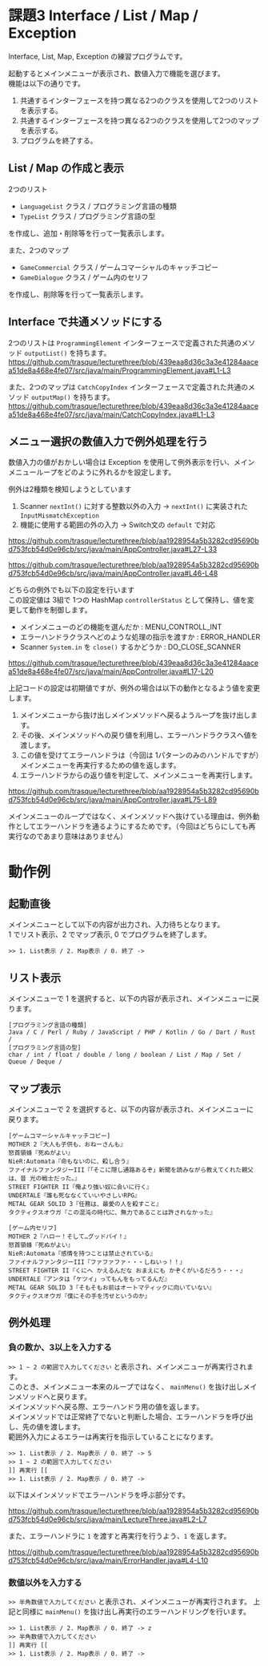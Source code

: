 # 課題3 Interface / List / Map / Exception

Interface, List, Map, Exception の練習プログラムです。

起動するとメインメニューが表示され、数値入力で機能を選びます。  
機能は以下の通りです。  

1. 共通するインターフェースを持つ異なる2つのクラスを使用して2つのリストを表示する。  
2. 共通するインターフェースを持つ異なる2つのクラスを使用して2つのマップを表示する。
3. プログラムを終了する。

## List / Map の作成と表示

2つのリスト

- `LanguageList` クラス / プログラミング言語の種類
- `TypeList` クラス / プログラミング言語の型  

を作成し、追加・削除等を行って一覧表示します。

また、2つのマップ

- `GameCommercial` クラス / ゲームコマーシャルのキャッチコピー
- `GameDialogue` クラス / ゲーム内のセリフ

を作成し、削除等を行って一覧表示します。

## Interface で共通メソッドにする

2つのリストは `ProgrammingElement` インターフェースで定義された共通のメソッド `outputList()` を持ちます。  
https://github.com/trasque/lecturethree/blob/439eaa8d36c3a3e41284aacea51de8a468e4fe07/src/java/main/ProgrammingElement.java#L1-L3

また、2つのマップは `CatchCopyIndex` インターフェースで定義された共通のメソッド `outputMap()` を持ちます。  
https://github.com/trasque/lecturethree/blob/439eaa8d36c3a3e41284aacea51de8a468e4fe07/src/java/main/CatchCopyIndex.java#L1-L3

## メニュー選択の数値入力で例外処理を行う

数値入力の値がおかしい場合は Exception を使用して例外表示を行い、メインメニューループをどのように外れるかを設定します。  

例外は2種類を検知しようとしています  
1. Scanner `nextInt()` に対する整数以外の入力 -> `nextInt()` に実装された `InputMismatchException`
2. 機能に使用する範囲の外の入力 -> Switch文の `default` で対応

https://github.com/trasque/lecturethree/blob/aa1928954a5b3282cd95690bd753fcb54d0e96cb/src/java/main/AppController.java#L27-L33

https://github.com/trasque/lecturethree/blob/aa1928954a5b3282cd95690bd753fcb54d0e96cb/src/java/main/AppController.java#L46-L48

どちらの例外でも以下の設定を行います  
この設定値は 3組で 1つの HashMap `controllerStatus` として保持し、値を変更して動作を制御します。
- メインメニューのどの機能を選んだか : MENU_CONTROLL_INT
- エラーハンドラクラスへどのような処理の指示を渡すか : ERROR_HANDLER
- Scanner `System.in` を `close()` するかどうか : DO_CLOSE_SCANNER

https://github.com/trasque/lecturethree/blob/439eaa8d36c3a3e41284aacea51de8a468e4fe07/src/java/main/AppController.java#L17-L20

上記コードの設定は初期値ですが、例外の場合は以下の動作となるよう値を変更します。  
1. メインメニューから抜け出しメインメソッドへ戻るようループを抜け出します。  
2. その後、メインメソッドへの戻り値を利用し、エラーハンドラクラスへ値を渡します。  
3. この値を受けてエラーハンドラは（今回は 1パターンのみのハンドルですが）メインメニューを再実行するための値を返します。
4. エラーハンドラからの返り値を判定して、メインメニューを再実行します。

https://github.com/trasque/lecturethree/blob/aa1928954a5b3282cd95690bd753fcb54d0e96cb/src/java/main/AppController.java#L75-L89

メインメニューのループではなく、メインメソッドへ抜けている理由は、例外動作としてエラーハンドラを通るようにするためです。（今回はどちらにしても再実行なのであまり意味はありません）

# 動作例

## 起動直後

メインメニューとして以下の内容が出力され、入力待ちとなります。  
1 でリスト表示、2 でマップ表示, 0 でプログラムを終了します。  

```
>> 1. List表示 / 2. Map表示 / 0. 終了 -> 
```

## リスト表示

メインメニューで 1 を選択すると、以下の内容が表示され、メインメニューに戻ります。

```
[プログラミング言語の種類]
Java / C / Perl / Ruby / JavaScript / PHP / Kotlin / Go / Dart / Rust / 
[プログラミング言語の型]
char / int / float / double / long / boolean / List / Map / Set / Queue / Deque / 
```

## マップ表示

メインメニューで 2 を選択すると、以下の内容が表示され、メインメニューに戻ります。

```
[ゲームコマーシャルキャッチコピー]
MOTHER 2『大人も子供も、おねーさんも』
怒首領蜂『死ぬがよい』
NieR:Automata『命もないのに、殺し合う』
ファイナルファンタジーIII『「そこに隠し通路あるぞ」新聞を読みながら教えてくれた親父は、昔 光の戦士だった。』
STREET FIGHTER II『俺より強い奴に会いに行く』
UNDERTALE『誰も死ななくていいやさしいRPG』
METAL GEAR SOLID 3『任務は、最愛の人を殺すこと』
タクティクスオウガ『この混沌の時代に、無力であることは許されなかった』

[ゲーム内セリフ]
MOTHER 2『ハロー！そして…グッドバイ！』
怒首領蜂『死ぬがよい』
NieR:Automata『感情を持つことは禁止されている』
ファイナルファンタジーIII『ファファファ・・・しねいっ！！』
STREET FIGHTER II『くにへ かえるんだな おまえにも かぞくがいるだろう・・・』
UNDERTALE『アンタは「ケツイ」ってもんをもってるんだ』
METAL GEAR SOLID 3『そもそもお前はオートマティックに向いていない』
タクティクスオウガ『僕にその手を汚せというのか』
```

## 例外処理

### 負の数か、3以上を入力する

`>> 1 ~ 2 の範囲で入力してください` と表示され、メインメニューが再実行されます。  
このとき、メインメニュー本来のループではなく、 `mainMenu()` を抜け出しメインメソッドへと戻ります。  
メインメソッドへ戻る際、エラーハンドラ用の値を返します。  
メインメソッドでは正常終了でないと判断した場合、エラーハンドラを呼び出し、先の値を渡します。  
範囲外入力によるエラーは再実行を指示していることになります。

```
>> 1. List表示 / 2. Map表示 / 0. 終了 -> 5
>> 1 ~ 2 の範囲で入力してください
]] 再実行 [[
>> 1. List表示 / 2. Map表示 / 0. 終了 -> 
```

以下はメインメソッドでエラーハンドラを呼ぶ部分です。

https://github.com/trasque/lecturethree/blob/aa1928954a5b3282cd95690bd753fcb54d0e96cb/src/java/main/LectureThree.java#L2-L7

また、エラーハンドラに `1` を渡すと再実行を行うよう、`1` を返します。

https://github.com/trasque/lecturethree/blob/aa1928954a5b3282cd95690bd753fcb54d0e96cb/src/java/main/ErrorHandler.java#L4-L10

### 数値以外を入力する

`>> 半角数値で入力してください` と表示され、メインメニューが再実行されます。
上記と同様に `mainMenu()` を抜け出し再実行のエラーハンドリングを行います。

```
>> 1. List表示 / 2. Map表示 / 0. 終了 -> z
>> 半角数値で入力してください
]] 再実行 [[
>> 1. List表示 / 2. Map表示 / 0. 終了 -> 
```

